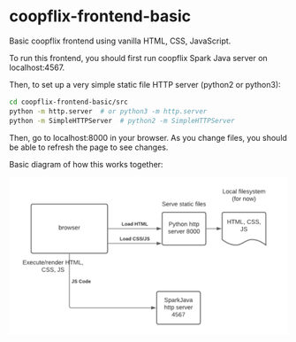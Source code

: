 # coopflix-frontend-basic

Basic coopflix frontend using vanilla HTML, CSS, JavaScript.

To run this frontend, you should first run coopflix Spark Java server on localhost:4567.

Then, to set up a very simple static file HTTP server (python2 or python3):

```bash
cd coopflix-frontend-basic/src
python -m http.server  # or python3 -m http.server
python -m SimpleHTTPServer  # python2 -m SimpleHTTPServer
```

Then, go to localhost:8000 in your browser. As you change files, you should be able to refresh the page to see changes.

Basic diagram of how this works together:

![basic diagram](basic.png)
